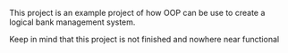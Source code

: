 This project is an example project of how OOP can be use to create a logical bank management system.

Keep in mind that this project is not finished and nowhere near functional

